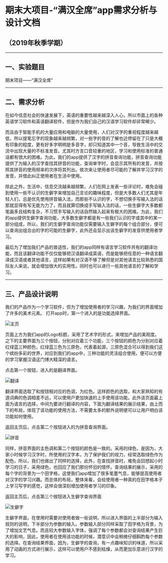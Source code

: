 # 期末大项目-“满汉全席”app需求分析与设计文档 
## （2019年秋季学期）
---

## 一、实验题目

 期末项目——“满汉全席”

---

## 二、需求分析
    
在如今信息社会的快速发展下，英语的重要性越来越深入人心，所以市面上的各种英语学习软件和英语翻译软件，但是作为我们自己的汉语学习软件却非常稀少。

而且由于智能手机的大量应用和电脑的大量使用，人们对汉字的重视程度越来越低，所以提笔忘字的现象越来越频繁，对一些字的音的了解也近停留在了只是大概有印象的程度，更有好多字明明是多音字，却只知道其中一个音，导致生活中的交流中出现大量的不标准发音。尤其时方言口音较重的地区，学习和使用标准的普通话都有很大的困难。为此，我们的app提供了汉字的拼音查询功能，拼音查询功能提供了为输入的汉字查找其拼音的功能，查询单字时，会显示其所有的发音，并按照其拼音的使用频率的次序将其列出。依次来让使用者尽可能的了解并学习汉字的发音，并借此纠正使用者在生活中使用。

除此之外，生活中，信息交流越来越频繁，人们在网上发表一些评论时，难免会碰到使用一些不认识的生僻字来增加自己言论的趣味程度，但是大多数人们尤其是年轻人们，总是优先使用拼音输入法，而那些不认识的字，不想切换手写输入法的话那就显得有写无能为力了，而且就算切换成手写输入法的话，一些生僻字大多数都笔画多且结构复杂，不习惯手写输入的话自然输入起来有极大的困难。为此，我们的app提供生僻字查询功能，大多数生僻字都是有一些我们认识的字或其中的某一部分组成，所以，我们的生僻字查询功能仅需要输入生僻字的每个组合部分，便可以查询出组合出的字的可能的生僻字，此外还会显示出该生僻字的发音供使用者学习。

最后为了增加我们产品的普适性，我们的app同样有语言学习软件共有的翻译功能，而且该翻译功能不仅仅能够把汉语翻译成英语，而是能够把任意的一种语言翻译成汉语或者其他语言，这样如果有对汉语不够了解但是对其他语言比较熟悉的国际友人来说，就会增加很大的实用性。同时也可以进行一些其他语言的了解和学习。


---
## 三、产品设计说明

我们的产品作为一个学习软件，但为了增加使用者的学习兴趣，为我们的界面增加了许多的美术元素。
打开app时，第一个进入的是功能选择界面。

![主页](1.png)

页面上方为我们app的Logo标题，采用了艺术字的形式，来增加产品的美观度。之下的主要界面为三个按钮，分别对应着三个功能，三个按钮的颜色为分别对应着红绿蓝三种颜色，红绿蓝三色为三原色，代表着起源，三原色混合可以得到我们这个缤纷多彩的世界，对应到我们的app中，三种功能的灵活组合使用，便可以方便的学习掌握汉语这门博大精深的语言。

点击第一个按钮，进入的是翻译界面。

![翻译](2.png)

翻译界面选取了和按钮相对应的色调，为红色。这样颜色的选取，和大家熟知的有道词典的色调相差不远，可以使用户更加快速的上手使用该功能。此外该页面最上面为语言的选择，中间为要进行翻译的内容，下面为翻译结果的展示结果，由上而下的布局，体现了该功能的使用方法，不需要太多的额外说明便可以让用户明白该功能如何使用。

返回主页后，点击第二个按钮进入的为拼音查询界面。

![拼音](3.png)

同样，拼音界面的主色调和第二个按钮的颜色是一致的。采用的绿色，是因为，大家小时候学习汉字时，所使用的汉字本，为了保护我们的视力，经常选取绿色作为配色，所以，我们也做出了同样的选择，此外，在查找拼音时，难免会回想起小时学习的日子，采用绿色，也回应了我们那份怀旧的情怀。查询结果的展示，采用的每个字的背景为一个田字格，这使我们app增加了很多笔墨气息，能够提高使用者对汉字的学习兴趣。而总体的布局，整体来看，会给使用者一种真的在田字格本子上学习写字的感觉，这样会很深刻增加使用者学习的印象。

返回主页后，点击第三个按钮进入生僻字查询界面

![生僻字](4.png)

生僻字界面，在使用时需要对使用者做一些说明，所以进入界面的上半部分为输入规则的说明，下半部分为参数的输入。参数输入部分同样采取了田字格为背景，为了增加文艺气息。而且较大参数输入字体，强调了每个参数都会对查询结果产生巨大的影响，因此，使用者在使用该功能的时候，潜意识中会稍微仔细斟酌每个参数的选择。在查询结果界面，因为，生僻字的查询，有一点趣味知识的味道，所以采用了动画的方式进行展示，这样可以使用户不感到枯燥，从而更加乐意进行汉字的学习。

